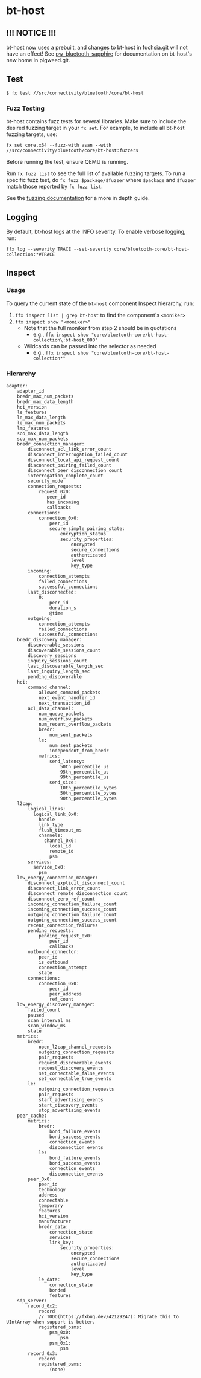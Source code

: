 # bt-host

## !!! NOTICE !!!

bt-host now uses a prebuilt, and changes to bt-host in fuchsia.git will not
have an effect! See
[pw_bluetooth_sapphire](https://pigweed.dev/pw_bluetooth_sapphire) for
documentation on bt-host's new home in pigweed.git.

## Test

`$ fx test //src/connectivity/bluetooth/core/bt-host`

### Fuzz Testing

bt-host contains fuzz tests for several libraries. Make sure to include the desired fuzzing target
in your `fx set`. For example, to include all bt-host fuzzing targets, use:

```
fx set core.x64 --fuzz-with asan --with //src/connectivity/bluetooth/core/bt-host:fuzzers
```

Before running the test, ensure QEMU is running.

Run `fx fuzz list` to see the full list of available fuzzing targets. To run a specific fuzz test,
do `fx fuzz $package/$fuzzer` where `$package` and `$fuzzer` match those reported by `fx fuzz list`.

See the [fuzzing documentation](https://fuchsia.dev/fuchsia-src/development/testing/fuzzing/overview?hl=en)
for a more in depth guide.

## Logging

By default, bt-host logs at the INFO severity. To enable verbose logging, run:

`ffx log --severity TRACE --set-severity core/bluetooth-core/bt-host-collection:*#TRACE`

## Inspect

### Usage

To query the current state of the `bt-host` component Inspect hierarchy, run:

1. `ffx inspect list | grep bt-host` to find the component's `<moniker>`
2. `ffx inspect show "<moniker>"`
   - Note that the full moniker from step 2 should be in quotations
     - e.g., `ffx inspect show "core/bluetooth-core/bt-host-collection\:bt-host_000"`
   - Wildcards can be passed into the selector as needed
     - e.g., `ffx inspect show "core/bluetooth-core/bt-host-collection*"`

### Hierarchy

```
adapter:
    adapter_id
    bredr_max_num_packets
    bredr_max_data_length
    hci_version
    le_features
    le_max_data_length
    le_max_num_packets
    lmp_features
    sco_max_data_length
    sco_max_num_packets
    bredr_connection_manager:
        disconnect_acl_link_error_count
        disconnect_interrogation_failed_count
        disconnect_local_api_request_count
        disconnect_pairing_failed_count
        disconnect_peer_disconnection_count
        interrogation_complete_count
        security_mode
        connection_requests:
            request_0x0:
               peer_id
               has_incoming
               callbacks
        connections:
            connection_0x0:
                peer_id
                secure_simple_pairing_state:
                    encryption_status
                    security_properties:
                        encrypted
                        secure_connections
                        authenticated
                        level
                        key_type
        incoming:
            connection_attempts
            failed_connections
            successful_connections
        last_disconnected:
            0:
                peer_id
                duration_s
                @time
        outgoing:
            connection_attempts
            failed_connections
            successful_connections
    bredr_discovery_manager:
        discoverable_sessions
        discoverable_sessions_count
        discovery_sessions
        inquiry_sessions_count
        last_discoverable_length_sec
        last_inquiry_length_sec
        pending_discoverable
    hci:
        command_channel:
            allowed_command_packets
            next_event_handler_id
            next_transaction_id
        acl_data_channel:
            num_queue_packets
            num_overflow_packets
            num_recent_overflow_packets
            bredr:
                num_sent_packets
            le:
                num_sent_packets
                independent_from_bredr
            metrics:
                send_latency:
                    50th_percentile_us
                    95th_percentile_us
                    99th_percentile_us
                send_size:
                    10th_percentile_bytes
                    50th_percentile_bytes
                    90th_percentile_bytes
    l2cap:
        logical_links:
          logical_link_0x0:
            handle
            link_type
            flush_timeout_ms
            channels:
              channel_0x0:
                local_id
                remote_id
                psm
        services:
          service_0x0:
            psm
    low_energy_connection_manager:
        disconnect_explicit_disconnect_count
        disconnect_link_error_count
        disconnect_remote_disconnection_count
        disconnect_zero_ref_count
        incoming_connection_failure_count
        incoming_connection_success_count
        outgoing_connection_failure_count
        outgoing_connection_success_count
        recent_connection_failures
        pending_requests:
            pending_request_0x0:
                peer_id
                callbacks
        outbound_connector:
            peer_id
            is_outbound
            connection_attempt
            state
        connections:
            connection_0x0:
                peer_id
                peer_address
                ref_count
    low_energy_discovery_manager:
        failed_count
        paused
        scan_interval_ms
        scan_window_ms
        state
    metrics:
        bredr:
            open_l2cap_channel_requests
            outgoing_connection_requests
            pair_requests
            request_discoverable_events
            request_discovery_events
            set_connectable_false_events
            set_connectable_true_events
        le:
            outgoing_connection_requests
            pair_requests
            start_advertising_events
            start_discovery_events
            stop_advertising_events
    peer_cache:
        metrics:
            bredr:
                bond_failure_events
                bond_success_events
                connection_events
                disconnection_events
            le:
                bond_failure_events
                bond_success_events
                connection_events
                disconnection_events
        peer_0x0:
            peer_id
            technology
            address
            connectable
            temporary
            features
            hci_version
            manufacturer
            bredr_data:
                connection_state
                services
                link_key:
                    security_properties:
                        encrypted
                        secure_connections
                        authenticated
                        level
                        key_type
            le_data:
                connection_state
                bonded
                features
    sdp_server:
        record_0x2:
            record
            // TODO(https://fxbug.dev/42129247): Migrate this to UIntArray when support is better.
            registered_psms:
                psm_0x0:
                    psm
                psm_0x1:
                    psm
        record_0x3:
            record
            registered_psms:
                (none)
```
